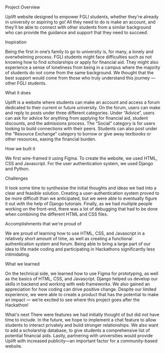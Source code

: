 Project Overview

Uplift website designed to empower FGLI students, whether they're already in university or aspiring to go! All they need to do is make an account, and they’ll be able to connect with other students from a similar background who can provide the guidance and support that they need to succeed.

Inspiration

Being the first in one’s family to go to university is, for many, a lonely and overwhelming process. FGLI students might face difficulties such as not knowing how to find scholarships or apply for financial aid. They might also experience a sense of loneliness from being in a campus where the majority of students do not come from the same background. We thought that the best support would come from those who truly understand this journey — other FGLI students. 

What it does

Uplift is a website where students can make an account and access a forum dedicated to their current or future university. On the forum, users can make and reply to posts under three different categories. Under “Advice”, users can ask for advice for anything from applying for financial aid, student discounts, and the admissions process. The “Social” category is for users looking to build connections with their peers. Students can also post under the “Resource Exchange” category to borrow or give away textbooks or other resources, easing the financial burden.

How we built it

We first wire-framed it using Figma. To create the website, we used HTML, CSS and Javascript. For the user authentication system, we used Django and Python. 

Challenges 

It took some time to synthesise the initial thoughts and ideas we had into a clear and feasible solution. Creating a user-authentication system proved to be more difficult than we anticipated, but we were able to eventually figure it out with the help of Django tutorials. Finally, as we had multiple people working on the front-end, there was a lot of debugging that had to be done when combining the different HTML and CSS files. 

Accomplishments that we're proud of

We are proud of learning how to use HTML, CSS, and Javascript in a relatively short amount of time, as well as creating a functional authentication system and forum. Being able to bring a large part of our idea to life made coding and participating in Hackathons significantly less intimidating. 

What we learned

On the technical side, we learned how to use Figma for prototyping, as well as the basics of HTML, CSS, and Javascript. Django helped us develop our skills in backend and working with web frameworks. We also gained an appreciation for how coding can drive positive change. Despite our limited experience, we were able to create a product that has the potential to make an impact — we’re excited to see where this project goes after the Hackathon! 

What's next 
There were features we had initially thought of but did not have time to include. In the future, we hope to implement a chat feature to allow students to interact privately and build stronger relationships. We also want to add a scholarship database, to give students a comprehensive list of potential financial aids. Lastly, partnering with universities would provide Uplift with increased publicity—an important factor for a community-based website.
